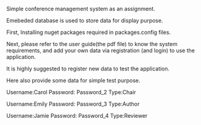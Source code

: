 Simple conference management system as an assignment.

Emebeded database is used to store data for display purpose.

First, Installing nuget packages required in packages.config files.

Next, please refer to the user guide(the pdf file) to know the system requirements, and add your own data via registration (and login) to use the application.

It is highly suggested to register new data to test the application.

Here also provide some data for simple test purpose.

Username:Carol	Password: Password_2  Type:Chair

Username:Emily	Password: Password_3  Type:Author

Username:Jamie	Password: Password_4  Type:Reviewer